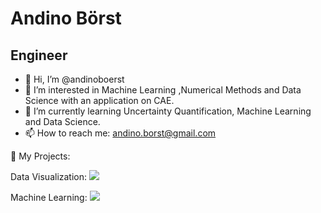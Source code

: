 # Andino Börst
## Engineer

- 👋 Hi, I’m @andinoboerst
- 👀 I’m interested in Machine Learning ,Numerical Methods and Data Science with an application on CAE.
- 🌱 I’m currently learning Uncertainty Quantification, Machine Learning and Data Science.
- 📫 How to reach me: andino.borst@gmail.com

:rocket: My Projects:

Data Visualization:
[![](https://img.shields.io/badge/-📈%20Covid%20vs%20Temperature-000)](https://github.com/andinoboerst/Covid-19-vs.-Temperature)

Machine Learning:
[![](https://img.shields.io/badge/-🗿%20Blight%20Tickets%20Classification-000)](https://github.com/andinoboerst/Blight-Tickets-Detroit)
